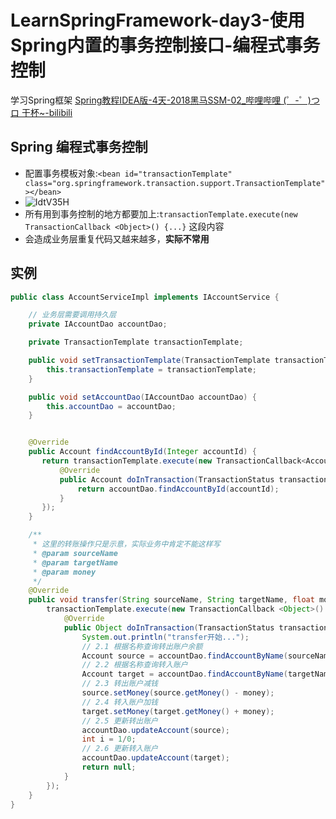 # LearnSpringFramework-day3-使用Spring内置的事务控制接口-编程式事务控制

  学习Spring框架
  [Spring教程IDEA版-4天-2018黑马SSM-02_哔哩哔哩 (゜-゜)つロ 干杯~-bilibili](https://www.bilibili.com/video/BV1Sb411s7vP?from=search&seid=6126662563921252654)


## Spring 编程式事务控制
- 配置事务模板对象:`<bean id="transactionTemplate" class="org.springframework.transaction.support.TransactionTemplate"></bean>`
- ![IdtV35H](https://i.imgur.com/IdtV35H.png)
- 所有用到事务控制的地方都要加上:`transactionTemplate.execute(new TransactionCallback <Object>() {...}` 这段内容
- 会造成业务层重复代码又越来越多，**实际不常用**

## 实例
```java
public class AccountServiceImpl implements IAccountService {

    // 业务层需要调用持久层
    private IAccountDao accountDao;

    private TransactionTemplate transactionTemplate;

    public void setTransactionTemplate(TransactionTemplate transactionTemplate) {
        this.transactionTemplate = transactionTemplate;
    }

    public void setAccountDao(IAccountDao accountDao) {
        this.accountDao = accountDao;
    }


    @Override
    public Account findAccountById(Integer accountId) {
       return transactionTemplate.execute(new TransactionCallback<Account>() {
           @Override
           public Account doInTransaction(TransactionStatus transactionStatus) {
               return accountDao.findAccountById(accountId);
           }
       });
    }

    /**
     * 这里的转账操作只是示意，实际业务中肯定不能这样写
     * @param sourceName
     * @param targetName
     * @param money
     */
    @Override
    public void transfer(String sourceName, String targetName, float money) {
        transactionTemplate.execute(new TransactionCallback <Object>() {
            @Override
            public Object doInTransaction(TransactionStatus transactionStatus) {
                System.out.println("transfer开始...");
                // 2.1 根据名称查询转出账户余额
                Account source = accountDao.findAccountByName(sourceName);
                // 2.2 根据名称查询转入账户
                Account target = accountDao.findAccountByName(targetName);
                // 2.3 转出账户减钱
                source.setMoney(source.getMoney() - money);
                // 2.4 转入账户加钱
                target.setMoney(target.getMoney() + money);
                // 2.5 更新转出账户
                accountDao.updateAccount(source);
                int i = 1/0;
                // 2.6 更新转入账户
                accountDao.updateAccount(target);
                return null;
            }
        });
    }
}

```

